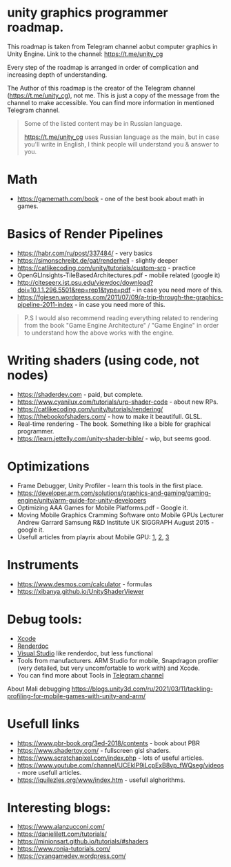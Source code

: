 # unity graphics programmer roadmap.

This roadmap is taken from Telegram channel aobut computer graphics in Unity Engine.
Link to the channel: https://t.me/unity_cg

Every step of the roadmap is arranged in order of complication and increasing depth of understanding. 

The Author of this roadmap is the creator of the Telegram channel (https://t.me/unity_cg), not me. This is just a copy of the message from the channel to make accessible. You can find more information in mentioned Telegram channel.

>Some of the listed content may be in Russian language.
>
>https://t.me/unity_cg uses Russian language as the main, but in case you'll write in English, I think people will understand you & answer to you.


# Math
- https://gamemath.com/book - one of the best book about math in games.

# Basics of Render Pipelines
- https://habr.com/ru/post/337484/ - very basics
- https://simonschreibt.de/gat/renderhell - slightly deeper
- https://catlikecoding.com/unity/tutorials/custom-srp - practice
- OpenGLInsights-TileBasedArchitectures.pdf - mobile related (google it)
- http://citeseerx.ist.psu.edu/viewdoc/download?doi=10.1.1.296.5501&rep=rep1&type=pdf - in case you need more of this.
- https://fgiesen.wordpress.com/2011/07/09/a-trip-through-the-graphics-pipeline-2011-index - in case you need more of this.

>P.S I would also recommend reading everything related to rendering from the book "Game Engine Architecture" / "Game Engine" in order to understand how the above works with the engine.

# Writing shaders (using code, not nodes)
- https://shaderdev.com - paid, but complete.
- https://www.cyanilux.com/tutorials/urp-shader-code - about new RPs.
- https://catlikecoding.com/unity/tutorials/rendering/
- https://thebookofshaders.com/ - how to make it beautifull. GLSL.
- Real-time rendering - The book. Something like a bible for graphical programmer.
- https://learn.jettelly.com/unity-shader-bible/ - wip, but seems good.

# Optimizations
- Frame Debugger, Unity Profiler - learn this tools in the first place.
- https://developer.arm.com/solutions/graphics-and-gaming/gaming-engine/unity/arm-guide-for-unity-developers
- Optimizing AAA Games for Mobile Platforms.pdf - Google it.
- Moving Mobile Graphics Cramming Software onto Mobile GPUs Lecturer Andrew Garrard Samsung R&D Institute UK SIGGRAPH August 2015 - google it.
- Usefull articles from playrix about Mobile GPU: [1](https://habr.com/ru/company/playrix/blog/492874/), [2](https://habr.com/ru/company/playrix/blog/498564/), [3](https://habr.com/ru/company/playrix/blog/506232/)
 
# Instruments
- https://www.desmos.com/calculator - formulas
- https://xibanya.github.io/UnityShaderViewer 

# Debug tools:
- [Xcode](https://developer.apple.com/documentation/metal/basic_tasks_and_concepts/viewing_your_gpu_workload_with_the_metal_debugger)
- [Renderdoc](https://renderdoc.org/)
- [Visual Studio](https://docs.unity3d.com/Manual/SL-DebuggingD3D11ShadersWithVS.html) like renderdoc, but less functional
- Tools from manufacturers. ARM Studio for mobile, Snapdragon profiler (very detailed, but very uncomfortable to work with) and Xcode. 
- You can find more about Tools in [Telegram channel](https://t.me/unity_cg)

About Mali debugging 
https://blogs.unity3d.com/ru/2021/03/11/tackling-profiling-for-mobile-games-with-unity-and-arm/

# Usefull links
- https://www.pbr-book.org/3ed-2018/contents - book about PBR
- https://www.shadertoy.com/ - fullscreen glsl shaders.
- https://www.scratchapixel.com/index.php - lots of useful articles.
- https://www.youtube.com/channel/UCEklP9iLcpExB8vp_fWQseg/videos - more usefull articles.
- https://iquilezles.org/www/index.htm - usefull alghorithms.

# Interesting blogs:
- https://www.alanzucconi.com/
- https://danielilett.com/tutorials/
- https://minionsart.github.io/tutorials/#shaders
- https://www.ronja-tutorials.com/
- https://cyangamedev.wordpress.com/
